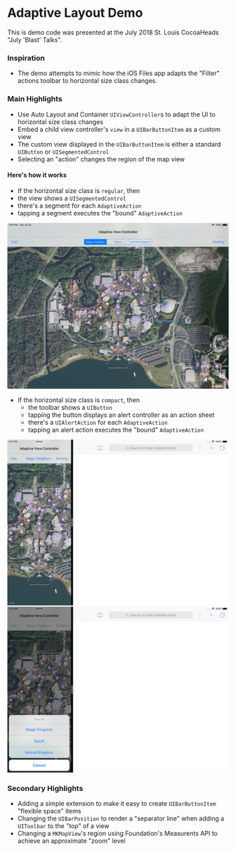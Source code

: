 # Adaptive Layout Demo

This is demo code was presented at the July 2018 St. Louis CocoaHeads "July 'Blast' Talks".

### Inspiration
- The demo attempts to mimic how the iOS Files app adapts the "Filter" actions toolbar to horizontal size class changes.

### Main Highlights
- Use Auto Layout and Container `UIViewController`s to adapt the UI to horizontal size class changes
- Embed a child view controller's `view` in a `UIBarButtonItem` as a custom view
- The custom view displayed in the `UIBarButtonItem` is either a standard `UIButton` or `UISegmentedControl`
- Selecting an "action" changes the region of the map view

#### Here's how it works

- If the horizontal size class is `regular`, then
- the view shows a `UISegmentedControl`
- there's a segment for each `AdaptiveAction`
- tapping a segment executes the "bound" `AdaptiveAction`

![Horizontally Compact](HorizontallyRegular.png)

- If the horizontal size class is `compact`, then
  - the toolbar shows a `UIButton`
  - tapping the button displays an alert controller as an action sheet
  - there's a `UIAlertAction` for each `AdaptiveAction`
  - tapping an alert action executes the "bound" `AdaptiveAction`

![Horizontally Compact](HorizontallyCompact.png) 
![Horizontally Compact](HorizontallyCompactAlertController.png)

### Secondary Highlights
- Adding a simple extension to make it easy to create  `UIBarButtonItem` "flexible space" items
- Changing the `UIBarPosition` to render a "separator line" when adding a `UIToolbar` to the "top" of a view
- Changing a `MKMapView`'s region using Foundation's Measurents API to achieve an approximate "zoom" level
